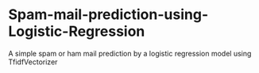 # Spam-mail-prediction-using-Logistic-Regression
A simple spam or ham mail prediction by a logistic regression model using TfidfVectorizer
